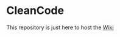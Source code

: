 # CleanCode

This repository is just here to host the [Wiki](https://github.com/htw-imi-info3/CleanCode/wiki)
